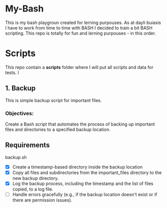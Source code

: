 # My-Bash
This is my bash playgroun created for lerning purpouses. As at dayli buiasis I have to work from time to time with BASH I decided to train a bit BASH scripting. This repo is totally for fun and lerning purpouses - in this order.


# Scripts
This repo contain a **scripts** folder where I will put all scripts and data for tests. I 

## 1. Backup
This is simple backup script for important files.

### Objectives:
Create a Bash script that automates the process of backing up important files and directories to a specified backup location.

## Requirements
backup.sh
- [x] Create a timestamp-based directory inside the backup location
- [x] Copy all files and subdirectories from the important_files directory to the new backup directory.
- [x] Log the backup process, including the timestamp and the list of files copied, to a log file.
- [ ] Handle errors gracefully (e.g., if the backup location doesn't exist or if there are permission issues).